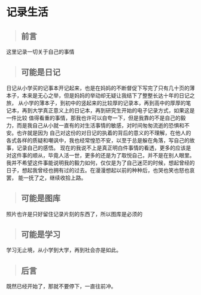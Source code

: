 # 记录生活
> ## 前言
这里记录一切关于自己的事情  
> ## 可能是日记
日记从小学买的记事本开记起来，也是在妈妈的不断督促下写完了只有几十页的薄本子，本来是无心之举，但是妈妈的举动却无疑让我结下了整整长达十年的日记之旅，
从小学的薄本子，到初中的竖起来的比较厚的记录本，再到高中的厚厚的笔记本，再到大学真正意义上的日记本，再到研究生开始的电子记录方式，如果这是一件比较
值得看重的事情，那我也许可以自夸一下，但是我靠的不是自己的毅力，而是我自己从小就一直有的对生活事情的敏感，对时间匆匆流逝的恐惧和不安。也许就是因为
自己对这份的对日记的执着的背后的意义的不理解，在他人的各式各样的质疑和嘲讽中，我也经常惶恐不安，以至于总是躲在角落，写自己的故事，记录自己的感悟。
现在的我说不上是真正明白件事情的看透，更多的应该是对这件事的顺从，毕竟人活一世，更多的还是为了取悦自己，并不是在别人眼里。   
我并不希望这件事能说明我的毅力如何，仅仅是为了自己迷茫的时候，想起曾经的日子，想起我曾经也拥有过的过去。在漫漫想起以前的种种后，也哭也笑也怒也哀罢，
能一抚了之，继续收拾上路。  
> ## 可能是图库
照片也许是只好留住记录片刻的东西了，所以图库是必须的
> ## 可能是学习
学习无止境，从小学到大学，再到社会亦是如此。
> ## 后言
既然已经开始了，那就不要停下，一直往前冲。

